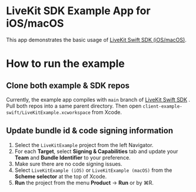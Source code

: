 # LiveKit SDK Example App for iOS/macOS

This app demonstrates the basic usage of [LiveKit Swift SDK (iOS/macOS)](https://github.com/livekit/client-sdk-ios).

# How to run the example

## Clone both example & SDK repos
Currently, the example app compiles with `main` branch of [LiveKit Swift SDK](https://github.com/livekit/client-sdk-ios) .
Pull both repos into a same parent directory. Then open `client-example-swift/LiveKitExample.xcworkspace` from Xcode.

## Update bundle id & code signing information
1. Select the `LiveKitExample` project from the left Navigator.
2. For each **Target**, select **Signing & Capabilities** tab and update your **Team** and **Bundle Identifier** to your preference.
3. Make sure there are no code signing issues.
4. Select `LiveKitExample (iOS)` or `LiveKitExample (macOS)` from the **Scheme selector** at the top of Xcode.
5. **Run** the project from the menu **Product** → **Run** or by ⌘R.
